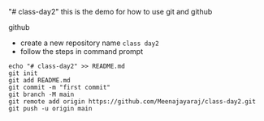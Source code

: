 "# class-day2" 
this is the demo for how to use git and github

github 

+ create a new repository name `class day2`
+ follow the steps in command prompt 

 ```
echo "# class-day2" >> README.md
git init
git add README.md
git commit -m "first commit"
git branch -M main
git remote add origin https://github.com/Meenajayaraj/class-day2.git
git push -u origin main

```
